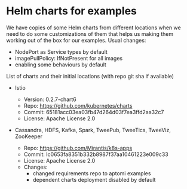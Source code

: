 # Helm charts for examples

We have copies of some Helm charts from different locations when we need to do
some customizations of them that helps us making them working out of the box for
our examples. Usual changes:

* NodePort as Service types by default
* imagePullPolicy: IfNotPresent for all images
* enabling some behaviours by default

List of charts and their initial locations (with repo git sha if available)

* Istio
    * Version: 0.2.7-chart6
    * Repo: https://github.com/kubernetes/charts
    * Commit: 65181acc03ea03fb47d264d03f7ea3ffd2aa32c7
    * License: Apache License 2.0

* Cassandra, HDFS, Kafka, Spark, TweePub, TweeTics, TweeViz, ZooKeeper
    * Repo: https://github.com/Mirantis/k8s-apps
    * Commit: Ic0653fa8351b332b8987f37aa10461223e009c33
    * License: Apache License 2.0
    * Changes:
        * changed requirements repo to aptomi examples
        * dependent charts deployment disabled by default
